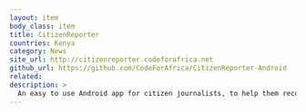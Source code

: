 ```yaml
---
layout: item
body_class: item
title: CitizenReporter
countries: Kenya
category: News
site_url: http://citizenreporter.codeforafrica.net
github_url: https://github.com/CodeForAfrica/CitizenReporter-Android
related: 
description: >
  An easy to use Android app for citizen journalists, to help them record video / photo / audio reports from the field.
---
```

